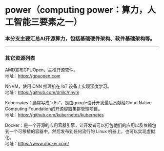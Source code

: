 # power（computing power：算力，人工智能三要素之一）

### 本分支主要汇总AI开源算力，包括基础硬件架构、软件基础架构等。
----

### 其它资源列表

AMD宣布GPUOpen，主推开源软件。</br>
地址：https://gpuopen.com

NNVM，使用 CNN 推理机在 IoT 设备上实现深度学习。</br>
地址：https://github.com/dmlc/nnvm

Kubernates：通常写成“k8s”，是由google设计开发最后贡献给Cloud Native Computing Foundation的开源容器集群管理项目。</br>
地址：https://github.com/kubernetes/kubernetes

Docker：是一个开源的应用容器引擎，让开发者可以打包他们的应用以及依赖包到一个可移植的容器中，然后发布到任何流行的 Linux 机器上，也可以实现虚拟化。</br>
地址：https://www.docker.com/
